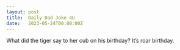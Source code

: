 ```yaml
---
layout: post
title:  Daily Dad Joke 4U
date:   2023-05-24T00:00:00Z
---
```

What did the tiger say to her cub on his birthday? It’s roar birthday.
